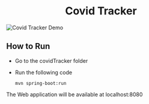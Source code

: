 <h1 align="center">
 Covid Tracker
</h1>

![Covid Tracker Demo](https://user-images.githubusercontent.com/66827806/166001252-558f4fc1-3e26-403f-8d90-02335ccb4191.gif)

## How to Run

 - Go to the covidTracker folder
 - Run the following code 

    ```
    mvn spring-boot:run
    ```
    
 The Web application will be available at localhost:8080

